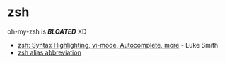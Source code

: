 # zsh

oh-my-zsh is _**BLOATED**_ XD

* [zsh: Syntax Highlighting, vi-mode, Autocomplete, more](https://www.youtube.com/watch?v=eLEo4OQ-cuQ) - Luke Smith
* [zsh alias abbreviation](https://blog.sebastian-daschner.com/entries/zsh-aliases#:~:text=Global%20aliases%20are%20substituted%20anywhere%20on%20the%20line.&text=Zsh%20also%20supports%20suffix%20aliases,line%2C%20depending%20on%20their%20extensions.&text=This%20enables%20to%20define%20suffix%20aliases%20that%20open%20programs%20in%20the%20background.)



